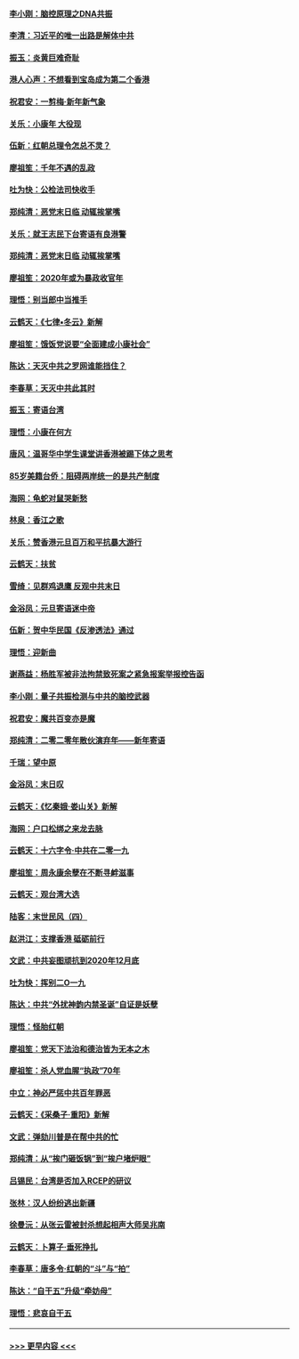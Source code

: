 #### [李小刚：脑控原理之DNA共振](../pages/nsc993/n11780962.md?t=01100855) 
#### [李清：习近平的唯一出路是解体中共](../pages/nsc993/n11780866.md?t=01100855) 
#### [振玉：炎黄巨难奇耻](../pages/nsc993/n11779632.md?t=01100855) 
#### [港人心声：不想看到宝岛成为第二个香港](../pages/nsc993/n11778817.md?t=01100855) 
#### [祝君安：一剪梅‧新年新气象](../pages/nsc993/n11776340.md?t=01100855) 
#### [关乐：小康年 大役现](../pages/nsc993/n11774213.md?t=01100855) 
#### [伍新：红朝总理令怎总不灵？](../pages/nsc993/n11770813.md?t=01100855) 
#### [廖祖笙：千年不遇的乱政](../pages/nsc993/n11770373.md?t=01100855) 
#### [吐为快：公检法司快收手](../pages/nsc993/n11770359.md?t=01100855) 
#### [郑纯清：恶党末日临 动辄挨掌嘴](../pages/nsc993/n11769912.md?t=01100855) 
#### [关乐：就王志民下台寄语有良港警](../pages/nsc993/n11769903.md?t=01100855) 
#### [郑纯清：恶党末日临 动辄挨掌嘴](../pages/nsc993/n11769356.md?t=01100855) 
#### [廖祖笙：2020年或为暴政收官年](../pages/nsc993/n11768216.md?t=01100855) 
#### [理悟：别当郎中当推手](../pages/nsc993/n11768243.md?t=01100855) 
#### [云鹤天：《七律▪冬云》新解](../pages/nsc993/n11768204.md?t=01100855) 
#### [廖祖笙：饿饭党说要“全面建成小康社会”](../pages/nsc993/n11767482.md?t=01100855) 
#### [陈达：天灭中共之罗网谁能挡住？](../pages/nsc993/n11767465.md?t=01100855) 
#### [李春草：天灭中共此其时](../pages/nsc993/n11767452.md?t=01100855) 
#### [振玉：寄语台湾](../pages/nsc993/n11767432.md?t=01100855) 
#### [理悟：小康在何方](../pages/nsc993/n11767394.md?t=01100855) 
#### [唐风：温哥华中学生课堂讲香港被踢下体之思考](../pages/nsc993/n11766848.md?t=01100855) 
#### [85岁美籍台侨：阻碍两岸统一的是共产制度](../pages/nsc993/n11765043.md?t=01100855) 
#### [海网：龟蛇对鼠哭新愁](../pages/nsc993/n11764895.md?t=01100855) 
#### [林泉：香江之歌](../pages/nsc993/n11764415.md?t=01100855) 
#### [关乐：赞香港元旦百万和平抗暴大游行](../pages/nsc993/n11764382.md?t=01100855) 
#### [云鹤天：扶贫](../pages/nsc993/n11764245.md?t=01100855) 
#### [雪绮：见群鸡退鹰  反观中共末日](../pages/nsc993/n11762112.md?t=01100855) 
#### [金浴凤：元旦寄语迷中帝](../pages/nsc993/n11761788.md?t=01100855) 
#### [伍新：贺中华民国《反渗透法》通过](../pages/nsc993/n11761994.md?t=01100855) 
#### [理悟：迎新曲](../pages/nsc993/n11761152.md?t=01100855) 
#### [谢燕益：杨胜军被非法拘禁致死案之紧急报案举报控告函](../pages/nsc993/n11756134.md?t=01100855) 
#### [李小刚：量子共振检测与中共的脑控武器](../pages/nsc993/n11754518.md?t=01100855) 
#### [祝君安：魔共百变亦是魔](../pages/nsc993/n11754469.md?t=01100855) 
#### [郑纯清：二零二零年散伙演弃年——新年寄语](../pages/nsc993/n11754195.md?t=01100855) 
#### [千瑞：望中原](../pages/nsc993/n11754159.md?t=01100855) 
#### [金浴凤：末日叹](../pages/nsc993/n11752359.md?t=01100855) 
#### [云鹤天：《忆秦娥‧娄山关》新解](../pages/nsc993/n11752348.md?t=01100855) 
#### [海网：户口松绑之来龙去脉](../pages/nsc993/n11752328.md?t=01100855) 
#### [云鹤天：十六字令‧中共在二零一九](../pages/nsc993/n11752305.md?t=01100855) 
#### [廖祖笙：周永康余孽在不断寻衅滋事](../pages/nsc993/n11751013.md?t=01100855) 
#### [云鹤天：观台湾大选](../pages/nsc993/n11751007.md?t=01100855) 
#### [陆客：末世民风（四）](../pages/nsc993/n11749203.md?t=01100855) 
#### [赵洪江：支撑香港 砥砺前行](../pages/nsc993/n11748482.md?t=01100855) 
#### [文武：中共妄图顽抗到2020年12月底](../pages/nsc993/n11748446.md?t=01100855) 
#### [吐为快：挥别二O一九](../pages/nsc993/n11748411.md?t=01100855) 
#### [陈达：中共“外扰神韵内禁圣诞”自证是妖孽](../pages/nsc993/n11748226.md?t=01100855) 
#### [理悟：怪胎红朝](../pages/nsc993/n11748206.md?t=01100855) 
#### [廖祖笙：党天下法治和德治皆为无本之木](../pages/nsc993/n11748135.md?t=01100855) 
#### [廖祖笙：杀人党血腥“执政”70年](../pages/nsc993/n11745144.md?t=01100855) 
#### [中立：神必严惩中共百年罪恶](../pages/nsc993/n11744970.md?t=01100855) 
#### [云鹤天：《采桑子‧重阳》新解](../pages/nsc993/n11744948.md?t=01100855) 
#### [文武：弹劾川普是在帮中共的忙](../pages/nsc993/n11744758.md?t=01100855) 
#### [郑纯清：从“挨门砸饭锅”到“挨户堵炉眼”](../pages/nsc993/n11744745.md?t=01100855) 
#### [吕锡民：台湾是否加入RCEP的研议](../pages/nsc993/n11744701.md?t=01100855) 
#### [张林：汉人纷纷逃出新疆](../pages/nsc993/n11743530.md?t=01100855) 
#### [徐曼沅：从张云雷被封杀想起相声大师吴兆南](../pages/nsc993/n11741816.md?t=01100855) 
#### [云鹤天：卜算子‧垂死挣扎](../pages/nsc993/n11739956.md?t=01100855) 
#### [李春草：唐多令‧红朝的“斗”与“拍”](../pages/nsc993/n11739830.md?t=01100855) 
#### [陈达：“自干五”升级“牵妨母”](../pages/nsc993/n11739724.md?t=01100855) 
#### [理悟：悲哀自干五](../pages/nsc993/n11739547.md?t=01100855) 

----
#### [ >>> 更早内容 <<< ](../indexes/nsc993-earlier.md)
